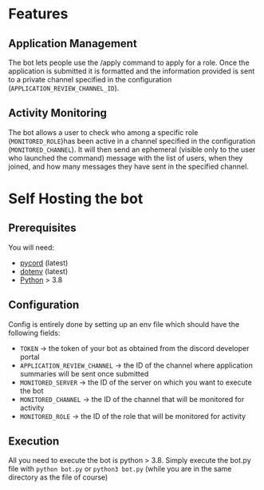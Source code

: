 # Features

## Application Management
The bot lets people use the /apply command to apply for a role.
Once the application is submitted it is formatted and the information provided is sent to a private channel specified in the configuration (`APPLICATION_REVIEW_CHANNEL_ID`).

## Activity Monitoring
The bot allows a user to check who among a specific role (`MONITORED_ROLE`)has been active in a channel specified in the configuration (`MONITORED_CHANNEL`).
It will then send an ephemeral (visible only to the user who launched the command) message with the list of users, when they joined, and how many messages they have sent in the specified channel.

# Self Hosting the bot
## Prerequisites
You will need:
- [pycord](https://pycord.dev/) (latest)
- [dotenv](https://pypi.org/project/python-dotenv/) (latest)
- [Python](https://www.python.org/) > 3.8

## Configuration
Config is entirely done by setting up an env file which should have the following fields:
- `TOKEN` -> the token of your bot as obtained from the discord developer portal
- `APPLICATION_REVIEW_CHANNEL` -> the ID of the channel where application summaries will be sent once submitted
- `MONITORED_SERVER` -> the ID of the server on which you want to execute the bot
- `MONITORED_CHANNEL` -> the ID of the channel that will be monitored for activity
- `MONITORED_ROLE` -> the ID of the role that will be monitored for activity

## Execution
All you need to execute the bot is python > 3.8.
Simply execute the bot.py file with `python bot.py` or `python3 bot.py` (while you are in the same directory as the file of course)
